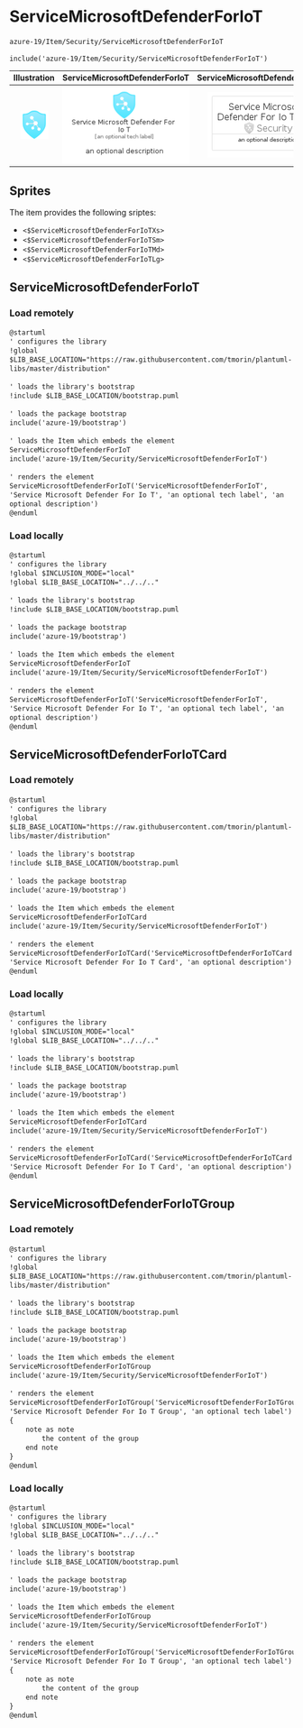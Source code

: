 # ServiceMicrosoftDefenderForIoT


```text
azure-19/Item/Security/ServiceMicrosoftDefenderForIoT
```

```text
include('azure-19/Item/Security/ServiceMicrosoftDefenderForIoT')
```



| Illustration | ServiceMicrosoftDefenderForIoT | ServiceMicrosoftDefenderForIoTCard | ServiceMicrosoftDefenderForIoTGroup |
| :---: | :---: | :---: | :---: |
| ![illustration for Illustration](../../../azure-19/Item/Security/ServiceMicrosoftDefenderForIoT.png) | ![illustration for ServiceMicrosoftDefenderForIoT](../../../azure-19/Item/Security/ServiceMicrosoftDefenderForIoT.Local.png) | ![illustration for ServiceMicrosoftDefenderForIoTCard](../../../azure-19/Item/Security/ServiceMicrosoftDefenderForIoTCard.Local.png) | ![illustration for ServiceMicrosoftDefenderForIoTGroup](../../../azure-19/Item/Security/ServiceMicrosoftDefenderForIoTGroup.Local.png) |



## Sprites
The item provides the following sriptes:

- `<$ServiceMicrosoftDefenderForIoTXs>`
- `<$ServiceMicrosoftDefenderForIoTSm>`
- `<$ServiceMicrosoftDefenderForIoTMd>`
- `<$ServiceMicrosoftDefenderForIoTLg>`





## ServiceMicrosoftDefenderForIoT

### Load remotely
```plantuml
@startuml
' configures the library
!global $LIB_BASE_LOCATION="https://raw.githubusercontent.com/tmorin/plantuml-libs/master/distribution"

' loads the library's bootstrap
!include $LIB_BASE_LOCATION/bootstrap.puml

' loads the package bootstrap
include('azure-19/bootstrap')

' loads the Item which embeds the element ServiceMicrosoftDefenderForIoT
include('azure-19/Item/Security/ServiceMicrosoftDefenderForIoT')

' renders the element
ServiceMicrosoftDefenderForIoT('ServiceMicrosoftDefenderForIoT', 'Service Microsoft Defender For Io T', 'an optional tech label', 'an optional description')
@enduml
```

### Load locally
```plantuml
@startuml
' configures the library
!global $INCLUSION_MODE="local"
!global $LIB_BASE_LOCATION="../../.."

' loads the library's bootstrap
!include $LIB_BASE_LOCATION/bootstrap.puml

' loads the package bootstrap
include('azure-19/bootstrap')

' loads the Item which embeds the element ServiceMicrosoftDefenderForIoT
include('azure-19/Item/Security/ServiceMicrosoftDefenderForIoT')

' renders the element
ServiceMicrosoftDefenderForIoT('ServiceMicrosoftDefenderForIoT', 'Service Microsoft Defender For Io T', 'an optional tech label', 'an optional description')
@enduml
```

## ServiceMicrosoftDefenderForIoTCard

### Load remotely
```plantuml
@startuml
' configures the library
!global $LIB_BASE_LOCATION="https://raw.githubusercontent.com/tmorin/plantuml-libs/master/distribution"

' loads the library's bootstrap
!include $LIB_BASE_LOCATION/bootstrap.puml

' loads the package bootstrap
include('azure-19/bootstrap')

' loads the Item which embeds the element ServiceMicrosoftDefenderForIoTCard
include('azure-19/Item/Security/ServiceMicrosoftDefenderForIoT')

' renders the element
ServiceMicrosoftDefenderForIoTCard('ServiceMicrosoftDefenderForIoTCard', 'Service Microsoft Defender For Io T Card', 'an optional description')
@enduml
```

### Load locally
```plantuml
@startuml
' configures the library
!global $INCLUSION_MODE="local"
!global $LIB_BASE_LOCATION="../../.."

' loads the library's bootstrap
!include $LIB_BASE_LOCATION/bootstrap.puml

' loads the package bootstrap
include('azure-19/bootstrap')

' loads the Item which embeds the element ServiceMicrosoftDefenderForIoTCard
include('azure-19/Item/Security/ServiceMicrosoftDefenderForIoT')

' renders the element
ServiceMicrosoftDefenderForIoTCard('ServiceMicrosoftDefenderForIoTCard', 'Service Microsoft Defender For Io T Card', 'an optional description')
@enduml
```

## ServiceMicrosoftDefenderForIoTGroup

### Load remotely
```plantuml
@startuml
' configures the library
!global $LIB_BASE_LOCATION="https://raw.githubusercontent.com/tmorin/plantuml-libs/master/distribution"

' loads the library's bootstrap
!include $LIB_BASE_LOCATION/bootstrap.puml

' loads the package bootstrap
include('azure-19/bootstrap')

' loads the Item which embeds the element ServiceMicrosoftDefenderForIoTGroup
include('azure-19/Item/Security/ServiceMicrosoftDefenderForIoT')

' renders the element
ServiceMicrosoftDefenderForIoTGroup('ServiceMicrosoftDefenderForIoTGroup', 'Service Microsoft Defender For Io T Group', 'an optional tech label') {
    note as note
        the content of the group
    end note
}
@enduml
```

### Load locally
```plantuml
@startuml
' configures the library
!global $INCLUSION_MODE="local"
!global $LIB_BASE_LOCATION="../../.."

' loads the library's bootstrap
!include $LIB_BASE_LOCATION/bootstrap.puml

' loads the package bootstrap
include('azure-19/bootstrap')

' loads the Item which embeds the element ServiceMicrosoftDefenderForIoTGroup
include('azure-19/Item/Security/ServiceMicrosoftDefenderForIoT')

' renders the element
ServiceMicrosoftDefenderForIoTGroup('ServiceMicrosoftDefenderForIoTGroup', 'Service Microsoft Defender For Io T Group', 'an optional tech label') {
    note as note
        the content of the group
    end note
}
@enduml
```

